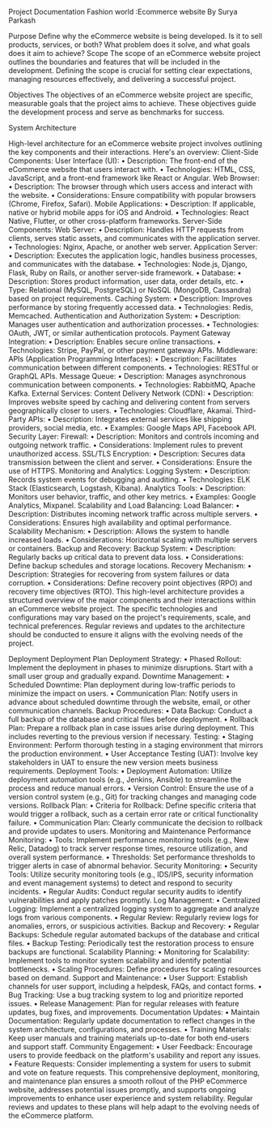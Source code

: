 






Project Documentation
Fashion world :Ecommerce website
By Surya Parkash




















Purpose
Define why the eCommerce website is being developed. Is it to sell products, services, or both? What problem does it solve, and what goals does it aim to achieve?
 Scope
The scope of an eCommerce website project outlines the boundaries and features that will be included in the development. Defining the scope is crucial for setting clear expectations, managing resources effectively, and delivering a successful project.

 Objectives
The objectives of an eCommerce website project are specific, measurable goals that the project aims to achieve. These objectives guide the development process and serve as benchmarks for success.

System Architecture

High-level architecture for an eCommerce website project involves outlining the key components and their interactions. Here's an overview:
Client-Side Components:
User Interface (UI):
•	Description: The front-end of the eCommerce website that users interact with.
•	Technologies: HTML, CSS, JavaScript, and a front-end framework like React or Angular.
 Web Browser:
•	Description: The browser through which users access and interact with the website.
•	Considerations: Ensure compatibility with popular browsers (Chrome, Firefox, Safari).
Mobile Applications:
•	Description: If applicable, native or hybrid mobile apps for iOS and Android.
•	Technologies: React Native, Flutter, or other cross-platform frameworks.
 Server-Side Components:
 Web Server:
•	Description: Handles HTTP requests from clients, serves static assets, and communicates with the application server.
•	Technologies: Nginx, Apache, or another web server.
 Application Server:
•	Description: Executes the application logic, handles business processes, and communicates with the database.
•	Technologies: Node.js, Django, Flask, Ruby on Rails, or another server-side framework.
•	 Database:
•	Description: Stores product information, user data, order details, etc.
•	Type: Relational (MySQL, PostgreSQL) or NoSQL (MongoDB, Cassandra) based on project requirements.
 Caching System:
•	Description: Improves performance by storing frequently accessed data.
•	Technologies: Redis, Memcached.
 Authentication and Authorization System:
•	Description: Manages user authentication and authorization processes.
•	Technologies: OAuth, JWT, or similar authentication protocols.
Payment Gateway Integration:
•	Description: Enables secure online transactions.
•	Technologies: Stripe, PayPal, or other payment gateway APIs.
Middleware:
APIs (Application Programming Interfaces):
•	Description: Facilitates communication between different components.
•	Technologies: RESTful or GraphQL APIs.
 Message Queue:
•	Description: Manages asynchronous communication between components.
•	Technologies: RabbitMQ, Apache Kafka.
External Services:
 Content Delivery Network (CDN):
•	Description: Improves website speed by caching and delivering content from servers geographically closer to users.
•	Technologies: Cloudflare, Akamai.
Third-Party APIs:
•	Description: Integrates external services like shipping providers, social media, etc.
•	Examples: Google Maps API, Facebook API.
 Security Layer:
Firewall:
•	Description: Monitors and controls incoming and outgoing network traffic.
•	Considerations: Implement rules to prevent unauthorized access.
 SSL/TLS Encryption:
•	Description: Secures data transmission between the client and server.
•	Considerations: Ensure the use of HTTPS.
 Monitoring and Analytics:
Logging System:
•	Description: Records system events for debugging and auditing.
•	Technologies: ELK Stack (Elasticsearch, Logstash, Kibana).
Analytics Tools:
•	Description: Monitors user behavior, traffic, and other key metrics.
•	Examples: Google Analytics, Mixpanel.
Scalability and Load Balancing:
Load Balancer:
•	Description: Distributes incoming network traffic across multiple servers.
•	Considerations: Ensures high availability and optimal performance.
 Scalability Mechanism:
•	Description: Allows the system to handle increased loads.
•	Considerations: Horizontal scaling with multiple servers or containers.
 Backup and Recovery:
 Backup System:
•	Description: Regularly backs up critical data to prevent data loss.
•	Considerations: Define backup schedules and storage locations.
Recovery Mechanism:
•	Description: Strategies for recovering from system failures or data corruption.
•	Considerations: Define recovery point objectives (RPO) and recovery time objectives (RTO).
This high-level architecture provides a structured overview of the major components and their interactions within an eCommerce website project. The specific technologies and configurations may vary based on the project's requirements, scale, and technical preferences. Regular reviews and updates to the architecture should be conducted to ensure it aligns with the evolving needs of the project.

 Deployment
Deployment Plan
Deployment Strategy:
•	Phased Rollout: Implement the deployment in phases to minimize disruptions. Start with a small user group and gradually expand.
Downtime Management:
•	Scheduled Downtime: Plan deployment during low-traffic periods to minimize the impact on users.
•	Communication Plan: Notify users in advance about scheduled downtime through the website, email, or other communication channels.
Backup Procedures:
•	Data Backup: Conduct a full backup of the database and critical files before deployment.
•	Rollback Plan: Prepare a rollback plan in case issues arise during deployment. This includes reverting to the previous version if necessary.
Testing:
•	Staging Environment: Perform thorough testing in a staging environment that mirrors the production environment.
•	User Acceptance Testing (UAT): Involve key stakeholders in UAT to ensure the new version meets business requirements.
Deployment Tools:
•	Deployment Automation: Utilize deployment automation tools (e.g., Jenkins, Ansible) to streamline the process and reduce manual errors.
•	Version Control: Ensure the use of a version control system (e.g., Git) for tracking changes and managing code versions.
Rollback Plan:
•	Criteria for Rollback: Define specific criteria that would trigger a rollback, such as a certain error rate or critical functionality failure.
•	Communication Plan: Clearly communicate the decision to rollback and provide updates to users.
Monitoring and Maintenance
Performance Monitoring:
•	Tools: Implement performance monitoring tools (e.g., New Relic, Datadog) to track server response times, resource utilization, and overall system performance.
•	Thresholds: Set performance thresholds to trigger alerts in case of abnormal behavior.
Security Monitoring:
•	Security Tools: Utilize security monitoring tools (e.g., IDS/IPS, security information and event management systems) to detect and respond to security incidents.
•	Regular Audits: Conduct regular security audits to identify vulnerabilities and apply patches promptly.
Log Management:
•	Centralized Logging: Implement a centralized logging system to aggregate and analyze logs from various components.
•	Regular Review: Regularly review logs for anomalies, errors, or suspicious activities.
Backup and Recovery:
•	Regular Backups: Schedule regular automated backups of the database and critical files.
•	Backup Testing: Periodically test the restoration process to ensure backups are functional.
Scalability Planning:
•	Monitoring for Scalability: Implement tools to monitor system scalability and identify potential bottlenecks.
•	Scaling Procedures: Define procedures for scaling resources based on demand.
Support and Maintenance:
•	User Support: Establish channels for user support, including a helpdesk, FAQs, and contact forms.
•	Bug Tracking: Use a bug tracking system to log and prioritize reported issues.
•	Release Management: Plan for regular releases with feature updates, bug fixes, and improvements.
Documentation Updates:
•	Maintain Documentation: Regularly update documentation to reflect changes in the system architecture, configurations, and processes.
•	Training Materials: Keep user manuals and training materials up-to-date for both end-users and support staff.
Community Engagement:
•	User Feedback: Encourage users to provide feedback on the platform's usability and report any issues.
•	Feature Requests: Consider implementing a system for users to submit and vote on feature requests.
This comprehensive deployment, monitoring, and maintenance plan ensures a smooth rollout of the PHP eCommerce website, addresses potential issues promptly, and supports ongoing improvements to enhance user experience and system reliability. Regular reviews and updates to these plans will help adapt to the evolving needs of the eCommerce platform.

